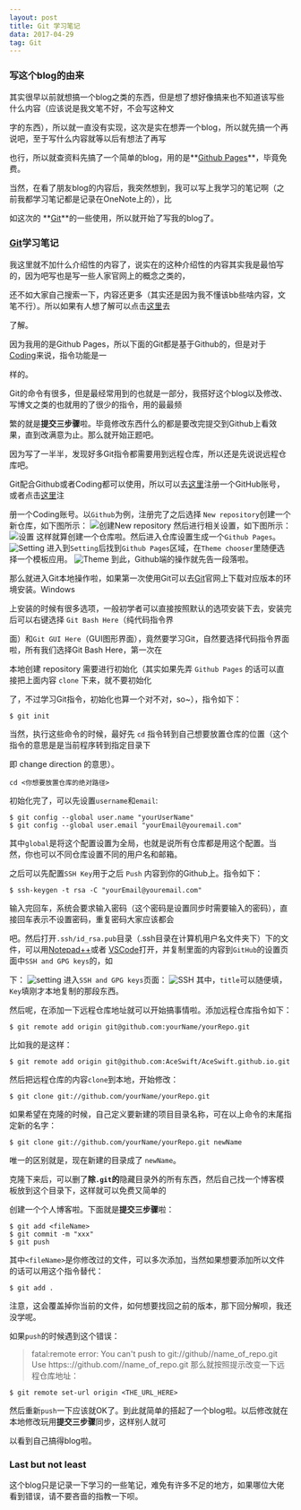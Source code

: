 ```yaml
---
layout: post
title: Git 学习笔记
data: 2017-04-29
tag: Git
---
```

### 写这个blog的由来

其实很早以前就想搞一个blog之类的东西，但是想了想好像搞来也不知道该写些什么内容（应该说是我文笔不好，不会写这种文
    
字的东西），所以就一直没有实现，这次是实在想弄一个blog，所以就先搞一个再说吧，至于写什么内容就等以后有想法了再写
    
也行，所以就查资料先搞了一个简单的blog，用的是**[Github Pages](https://pages.github.com/)**，毕竟免费。

当然，在看了朋友blog的内容后，我突然想到，我可以写上我学习的笔记啊（之前我都学习笔记都是记录在OneNote上的），比
    
如这次的 **[Git](https://git-scm.com/)**的一些使用，所以就开始了写我的blog了。

### [Git](https://git-scm.com/)学习笔记

我这里就不加什么介绍性的内容了，说实在的这种介绍性的内容其实我是最怕写的，因为吧写也是写一些人家官网上的概念之类的，

还不如大家自己搜索一下，内容还更多（其实还是因为我不懂该bb些啥内容，文笔不行）。所以如果有人想了解可以点击[这里](http://www.liaoxuefeng.com/wiki/0013739516305929606dd18361248578c67b8067c8c017b000)去

了解。

因为我用的是Github Pages，所以下面的Git都是基于Github的，但是对于[Coding](https://coding.net/)来说，指令功能是一

样的。

Git的命令有很多，但是最经常用到的也就是一部分，我搭好这个blog以及修改、写博文之类的也就用的了很少的指令，用的最最频

繁的就是**提交三步骤**啦。毕竟修改东西什么的都是要改完提交到Github上看效果，直到改满意为止。那么就开始正题吧。

因为写了一半半，发现好多Git指令都需要用到远程仓库，所以还是先说说远程仓库吧。

Git配合Github或者Coding都可以使用，所以可以去[这里](https://github.com/)注册一个GitHub账号，或者点击[这里](https://coding.net/)注

册一个Coding账号。以`Github`为例，注册完了之后选择 `New repository`创建一个新仓库，如下图所示：
![创建New repository](/images/posts/GitLearning/Newrepository.png)
然后进行相关设置，如下图所示：
![设置](/images/posts/GitLearning/2.png)
这样就算创建一个仓库啦。然后进入仓库设置生成一个`Github Pages`。
![Setting](/images/posts/GitLearning/3.png)
进入到`Setting`后找到`Github Pages`区域，在`Theme chooser`里随便选择一个模板应用。
![Theme](/images/posts/GitLearning/4.png)
到此，Github端的操作就先告一段落啦。

那么就进入Git本地操作啦，如果第一次使用Git可以去[Git](https://git-scm.com/)官网上下载对应版本的环境安装。Windows

上安装的时候有很多选项，一般初学者可以直接按照默认的选项安装下去，安装完后可以右键选择 `Git Bash Here`（纯代码指令界

面）和`Git GUI Here`（GUI图形界面），竟然要学习Git，自然要选择代码指令界面啦，所有我们选择Git Bash Here，第一次在

本地创建 repository 需要进行初始化（其实如果先弄 `Github Pages` 的话可以直接把上面内容 `clone` 下来，就不要初始化

了，不过学习Git指令，初始化也算一个对不对，so~），指令如下：
```
$ git init
```
当然，执行这些命令的时候，最好先 `cd` 指令转到自己想要放置仓库的位置（这个指令的意思是是当前程序转到指定目录下

即 change direction 的意思）。
```
cd <你想要放置仓库的绝对路径>
```
初始化完了，可以先设置`username`和`email`:
```
$ git config --global user.name "yourUserName"
$ git config --global user.email "yourEmail@youremail.com"
```
其中`global`是将这个配置设置为全局，也就是说所有仓库都是用这个配置。当然，你也可以不同仓库设置不同的用户名和邮箱。

之后可以先配置`SSH Key`用于之后 `Push` 内容到你的Github上。指令如下：
```
$ ssh-keygen -t rsa -C "yourEmail@youremail.com"
```
输入完回车，系统会要求输入密码（这个密码是设置同步时需要输入的密码），直接回车表示不设置密码，重复密码大家应该都会

吧。然后打开`.ssh/id_rsa.pub`目录（.ssh目录在计算机用户名文件夹下）下的文件，可以用[Notepad++](https://notepad-plus-plus.org/)或者
[VSCode](https://code.visualstudio.com/)打开，并复制里面的内容到`GitHub`的设置页面中`SSH and GPG keys`的，如

下：
![setting](/images/posts/GitLearning/5.png)
进入`SSH and GPG keys`页面：
![SSH](/images/posts/GitLearning/6.png)
其中，`title`可以随便填，`Key`填刚才本地复制的那段东西。

然后呢，在添加一下远程仓库地址就可以开始搞事情啦。添加远程仓库指令如下：
```
$ git remote add origin git@github.com:yourName/yourRepo.git
```
比如我的是这样：
```
$ git remote add origin git@github.com:AceSwift/AceSwift.github.io.git
```
然后把远程仓库的内容`clone`到本地，开始修改：
```
$ git clone git://github.com/yourName/yourRepo.git
```
如果希望在克隆的时候，自己定义要新建的项目目录名称，可在以上命令的末尾指定新的名字：
```
$ git clone git://github.com/yourName/yourRepo.git newName
```
唯一的区别就是，现在新建的目录成了 `newName`。

克隆下来后，可以删了**除`.git`的**隐藏目录外的所有东西，然后自己找一个博客模板放到这个目录下，这样就可以免费又简单的

创建一个个人博客啦。下面就是**提交三步骤**啦：
```
$ git add <fileName>
$ git commit -m "xxx"
$ git push
```
其中`<fileName>`是你修改过的文件，可以多次添加，当然如果想要添加所以文件的话可以用这个指令替代：
```
$ git add .
```
注意，这会覆盖掉你当前的文件，如何想要找回之前的版本，那下回分解呗，我还没学呢。

如果`push`的时候遇到这个错误：
> fatal:remote error:
>       You can't push to git://github//name_of_repo.git
>       Use https:://github.com//name_of_repo.git
那么就按照提示改变一下远程仓库地址：
```
$ git remote set-url origin <THE_URL_HERE>
```
然后重新`push`一下应该就OK了。到此就简单的搭起了一个blog啦。以后修改就在本地修改玩用**提交三步骤**同步，这样别人就可

以看到自己搞得blog啦。

### Last but not least

这个blog只是记录一下学习的一些笔记，难免有许多不足的地方，如果哪位大佬看到错误，请不要吝啬的指教一下呗。